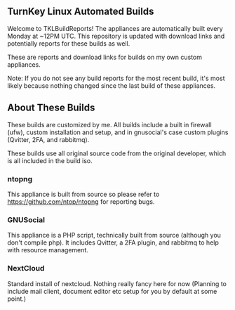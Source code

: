 ## TurnKey Linux Automated Builds

Welcome to TKLBuildReports! The appliances are automatically built every Monday at ~12PM UTC. This repository is updated with download links and potentially reports for these builds as well.

These are reports and download links for builds on my own custom appliances.

Note: If you do not see any build reports for the most recent build, it's most likely because nothing changed since the last build of these appliances.

## About These Builds

These builds are customized by me. All builds include a built in firewall (ufw), custom installation and setup, and in gnusocial's case custom plugins (Qvitter, 2FA, and rabbitmq).

These builds use all original source code from the original developer, which is all included in the build iso.


### ntopng

This appliance is built from source so please refer to https://github.com/ntop/ntopng for reporting bugs.

### GNUSocial

This appliance is a PHP script, technically built from source (although you don't compile php). It includes Qvitter, a 2FA plugin, and rabbitmq to help with resource management.

### NextCloud

Standard install of nextcloud. Nothing really fancy here for now (Planning to include mail client, document editor etc setup for you by default at some point.)
